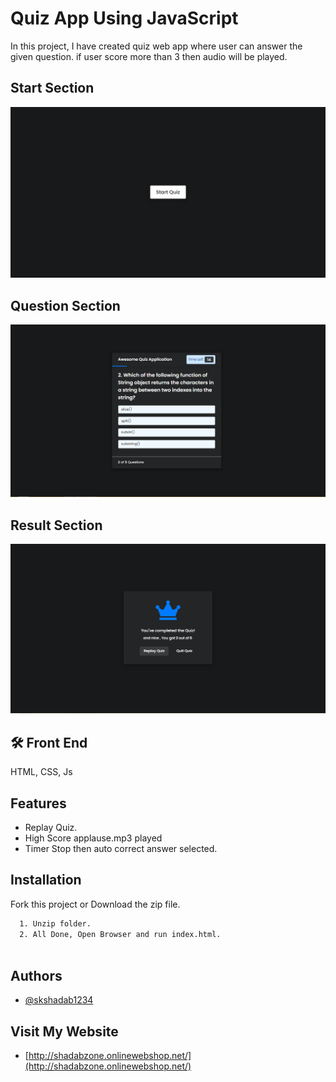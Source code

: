 # Quiz App Using JavaScript

In this project, I have created quiz web app where user can answer the given question. if user score more than 3 then audio will be played.


## Start Section

![Home Screen](https://github.com/skshadab1234/Quiz-App-JavaScript/blob/main/1.PNG)

## Question Section

![Question Screen](https://github.com/skshadab1234/Quiz-App-JavaScript/blob/main/2.PNG)

## Result Section

![Result Screen](https://github.com/skshadab1234/Quiz-App-JavaScript/blob/main/3.PNG)



## 🛠 Front End
HTML, CSS, Js

## Features

- Replay Quiz.
- High Score applause.mp3 played
- Timer Stop then auto correct answer selected.

## Installation

Fork this project or Download the zip file.

```bash
  1. Unzip folder.
  2. All Done, Open Browser and run index.html.
  
```
    
## Authors

- [@skshadab1234](https://github.com/skshadab1234/)


## Visit My Website

- [http://shadabzone.onlinewebshop.net/](http://shadabzone.onlinewebshop.net/)


